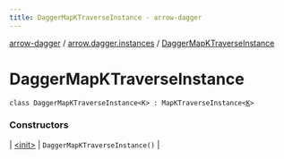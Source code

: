 ```yaml
---
title: DaggerMapKTraverseInstance - arrow-dagger
---
```


[arrow-dagger](../../index.html) / [arrow.dagger.instances](../index.html) / [DaggerMapKTraverseInstance](./index.html)

# DaggerMapKTraverseInstance

`class DaggerMapKTraverseInstance<K> : MapKTraverseInstance<`[`K`](index.html#K)`>`

### Constructors

| [&lt;init&gt;](-init-.html) | `DaggerMapKTraverseInstance()` |

